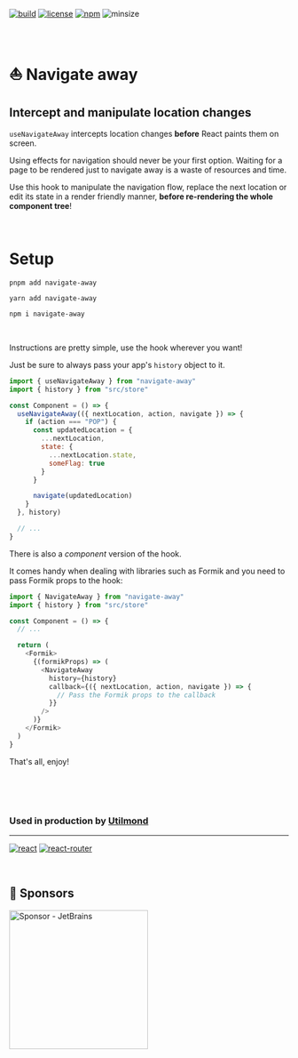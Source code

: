 <!-- Shields -->

[![build][1]][12]
[![license][5]][6]
[![npm][3]][4]
![minsize][2]

<br>

# ⛵ Navigate away

## Intercept and manipulate location changes

`useNavigateAway` intercepts location changes **before** React paints them on screen.

Using effects for navigation should never be your first option. Waiting for a page to be rendered just to navigate away is a waste of resources and time.

Use this hook to manipulate the navigation flow, replace the next location or edit its state in a render friendly manner, **before re-rendering the whole component tree**!

<br>

# Setup <a id="setup"></a>

```shell
pnpm add navigate-away
```

```shell
yarn add navigate-away
```

```shell
npm i navigate-away
```

<br>

Instructions are pretty simple, use the hook wherever you want!

Just be sure to always pass your app's `history` object to it.

```javascript
import { useNavigateAway } from "navigate-away"
import { history } from "src/store"

const Component = () => {
  useNavigateAway(({ nextLocation, action, navigate }) => {
    if (action === "POP") {
      const updatedLocation = {
        ...nextLocation,
        state: {
          ...nextLocation.state,
          someFlag: true
        }
      }

      navigate(updatedLocation)
    }
  }, history)

  // ...
}
```

There is also a _component_ version of the hook.

It comes handy when dealing with libraries such as Formik and you need to pass Formik props to the hook:

```javascript
import { NavigateAway } from "navigate-away"
import { history } from "src/store"

const Component = () => {
  // ...

  return (
    <Formik>
      {(formikProps) => (
        <NavigateAway
          history={history}
          callback={({ nextLocation, action, navigate }) => {
            // Pass the Formik props to the callback
          }}
        />
      )}
    </Formik>
  )
}
```

That's all, enjoy!

<br><br><br>

### Used in production by [Utilmond][11]

<hr>

[![react][7]][8]
[![react-router][9]][10]

<br>

## 🏅 Sponsors

<img alt="Sponsor - JetBrains" width="250px" height="250px" src="https://resources.jetbrains.com/storage/products/company/brand/logos/jb_beam.png?_ga=2.63300143.1068496944.1680591996-1938842262.1680591996" />

[1]: https://img.shields.io/github/actions/workflow/status/fum4/npm/test.yml?branch=master&logo=github&color=029e2b
[2]: https://img.shields.io/bundlephobia/min/navigate-away?logo=supabase&logoColor=yellow
[3]: https://img.shields.io/npm/v/navigate-away?color=white&logo=npm
[4]: https://www.npmjs.com/package/navigate-away
[5]: https://img.shields.io/npm/l/navigate-away?logo=coursera&color=f2ed88
[6]: https://github.com/fum4/npm/blob/master/LICENSE.md
[7]: https://camo.githubusercontent.com/67a01fa7cf337616274f39c070a11638f2e65720e414ef55b8dd3f9c2a803b2a/68747470733a2f2f696d672e736869656c64732e696f2f7374617469632f76313f7374796c653d666f722d7468652d6261646765266d6573736167653d526561637426636f6c6f723d323232323232266c6f676f3d5265616374266c6f676f436f6c6f723d363144414642266c6162656c3d
[8]: https://reactjs.org/
[9]: https://camo.githubusercontent.com/a5f1968a99631284ca552953929cff7b6abb375853bb0944fae0dc520c45c73b/68747470733a2f2f696d672e736869656c64732e696f2f7374617469632f76313f7374796c653d666f722d7468652d6261646765266d6573736167653d52656163742b526f7574657226636f6c6f723d434134323435266c6f676f3d52656163742b526f75746572266c6f676f436f6c6f723d464646464646266c6162656c3d
[10]: https://reactrouter.com/en/main
[11]: https://utilmond.com
[12]: https://github.com/fum4/npm/actions
